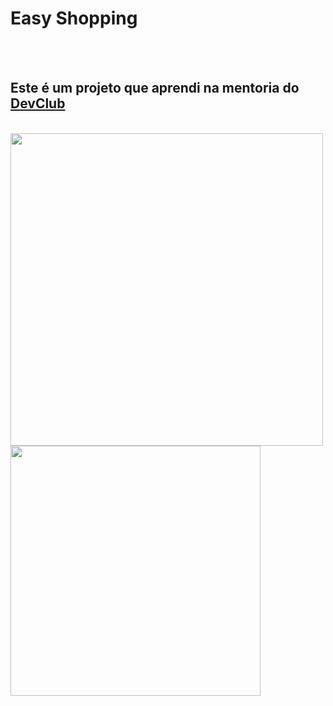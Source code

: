 <h1>Easy Shopping</h1>
<br>
<br>
<h2>Este é um projeto que aprendi na mentoria do <a href="https://rodolfomori.com.br/DevClub">DevClub</a> </h2>
<br>
<img src="https://github.com/NicollasAlmeida14/Projeto-easy-shopping/blob/main/assets/Desktop.png?raw=true" width="500px" />
<img src="https://github.com/NicollasAlmeida14/Projeto-easy-shopping/blob/main/assets/Mobile.png?raw=true" height="400px" />
